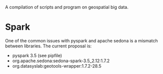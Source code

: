 A compilation of scripts and program on geospatial big data.

# Spark
One of the common issues with pyspark and apache sedona is a mismatch between libraries. 
The current proposal is:
- pyspark 3.5 (see pipfile)
- org.apache.sedona:sedona-spark-3.5_2.12:1.7.2
- org.datasyslab:geotools-wrapper:1.7.2-28.5